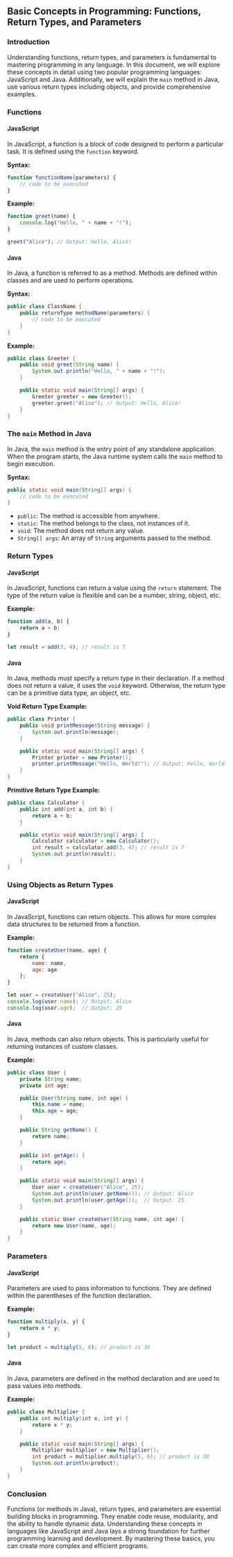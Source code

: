 ## Basic Concepts in Programming: Functions, Return Types, and Parameters

### Introduction
Understanding functions, return types, and parameters is fundamental to mastering programming in any language. In this document, we will explore these concepts in detail using two popular programming languages: JavaScript and Java. Additionally, we will explain the `main` method in Java, use various return types including objects, and provide comprehensive examples.

### Functions

#### JavaScript
In JavaScript, a function is a block of code designed to perform a particular task. It is defined using the `function` keyword.

**Syntax:**
```javascript
function functionName(parameters) {
    // code to be executed
}
```

**Example:**
```javascript
function greet(name) {
    console.log("Hello, " + name + "!");
}

greet("Alice"); // Output: Hello, Alice!
```

#### Java
In Java, a function is referred to as a method. Methods are defined within classes and are used to perform operations.

**Syntax:**
```java
public class ClassName {
    public returnType methodName(parameters) {
        // code to be executed
    }
}
```

**Example:**
```java
public class Greeter {
    public void greet(String name) {
        System.out.println("Hello, " + name + "!");
    }

    public static void main(String[] args) {
        Greeter greeter = new Greeter();
        greeter.greet("Alice"); // Output: Hello, Alice!
    }
}
```

### The `main` Method in Java
In Java, the `main` method is the entry point of any standalone application. When the program starts, the Java runtime system calls the `main` method to begin execution.

**Syntax:**
```java
public static void main(String[] args) {
    // code to be executed
}
```

- `public`: The method is accessible from anywhere.
- `static`: The method belongs to the class, not instances of it.
- `void`: The method does not return any value.
- `String[] args`: An array of `String` arguments passed to the method.

### Return Types

#### JavaScript
In JavaScript, functions can return a value using the `return` statement. The type of the return value is flexible and can be a number, string, object, etc.

**Example:**
```javascript
function add(a, b) {
    return a + b;
}

let result = add(3, 4); // result is 7
```

#### Java
In Java, methods must specify a return type in their declaration. If a method does not return a value, it uses the `void` keyword. Otherwise, the return type can be a primitive data type, an object, etc.

**Void Return Type Example:**
```java
public class Printer {
    public void printMessage(String message) {
        System.out.println(message);
    }

    public static void main(String[] args) {
        Printer printer = new Printer();
        printer.printMessage("Hello, World!"); // Output: Hello, World!
    }
}
```

**Primitive Return Type Example:**
```java
public class Calculator {
    public int add(int a, int b) {
        return a + b;
    }

    public static void main(String[] args) {
        Calculator calculator = new Calculator();
        int result = calculator.add(3, 4); // result is 7
        System.out.println(result);
    }
}
```

### Using Objects as Return Types

#### JavaScript
In JavaScript, functions can return objects. This allows for more complex data structures to be returned from a function.

**Example:**
```javascript
function createUser(name, age) {
    return {
        name: name,
        age: age
    };
}

let user = createUser("Alice", 25);
console.log(user.name); // Output: Alice
console.log(user.age);  // Output: 25
```

#### Java
In Java, methods can also return objects. This is particularly useful for returning instances of custom classes.

**Example:**
```java
public class User {
    private String name;
    private int age;

    public User(String name, int age) {
        this.name = name;
        this.age = age;
    }

    public String getName() {
        return name;
    }

    public int getAge() {
        return age;
    }

    public static void main(String[] args) {
        User user = createUser("Alice", 25);
        System.out.println(user.getName()); // Output: Alice
        System.out.println(user.getAge());  // Output: 25
    }

    public static User createUser(String name, int age) {
        return new User(name, age);
    }
}
```

### Parameters

#### JavaScript
Parameters are used to pass information to functions. They are defined within the parentheses of the function declaration.

**Example:**
```javascript
function multiply(x, y) {
    return x * y;
}

let product = multiply(5, 6); // product is 30
```

#### Java
In Java, parameters are defined in the method declaration and are used to pass values into methods.

**Example:**
```java
public class Multiplier {
    public int multiply(int x, int y) {
        return x * y;
    }

    public static void main(String[] args) {
        Multiplier multiplier = new Multiplier();
        int product = multiplier.multiply(5, 6); // product is 30
        System.out.println(product);
    }
}
```

### Conclusion
Functions (or methods in Java), return types, and parameters are essential building blocks in programming. They enable code reuse, modularity, and the ability to handle dynamic data. Understanding these concepts in languages like JavaScript and Java lays a strong foundation for further programming learning and development. By mastering these basics, you can create more complex and efficient programs.
